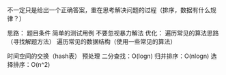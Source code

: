 不一定只是给出一个正确答案，重在思考解决问题的过程（排序，数据有什么规律？）

思路：
题目条件
简单的测试用例
不要忽视暴力解法
优化：
遍历常见的算法思路（寻找解题方法）
遍历常见的数据结构（使用一些常见的算法）

时间空间的交换（hash表）
预处理
二分查找：O(logn)
归并排序：O(nlogn)
选择排序：O(n^2)